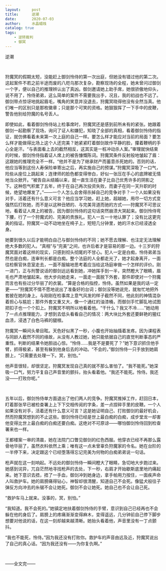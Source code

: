 ```yaml
---
layout:     post
title:      逆潮
date:       2020-07-03
author:     水晶蜡烛
catalog: true
tags:
    - 逆转裁判
    - 御冥
---
```



逆潮

 
&nbsp;
&nbsp;
&nbsp;
&nbsp;
 

狩魔冥的假期太短，没能赶上御剑怜侍的第一次出庭，但她没有错过他的第二次。这起案件不若之前半途而废的八咫乌那次复杂，勘察现场的全程，她未曾问过御剑一个字，便以自己的推理辨认出了真凶。御剑邀请她上助手席，她很骄傲地仰头，说不用了，怜侍弟弟，这么简单的案件不需要我出手，况且，我的初战也不远了。御剑带点惊讶地挑起眉毛，嘴角的笑意并没退去，狩魔冥晓得他没有全然当真。他们唯一的区别只是那枚徽章；只是那个可笑的资格。她狠狠挥了一下手中的皮鞭，警告他别给狩魔的名号丢人。

即使如此，看着御剑怜侍站上检事席时，狩魔冥还是感到前所未有的紧张。她跟着御剑一起勘察了现场，询问了证人和嫌犯，知晓了全部的真相，看着御剑怜侍的指证，就仿佛看着未来第一次上庭的自己一样。要怎么样才能应对当前的局面？要怎么样才能做得比场上这个人还完美？她紧紧盯着御剑故作平静的脸，攥着鞭柄的手心全是汗。“与表面看上去的截然相反，这其实是一桩冲动杀人案。”审理就快结束的时候，御剑怜侍指着证人席上的被告慷慨陈词。狩魔冥条件反射般地皱起了眉：这跟她的推理完全不一样。“他并不是为了继承财产而蓄意杀死她的。否则的话，他应当等到这份人寿保险单寄出之后，再实施自己的预谋。”狩魔冥深吸了一口气，险些从座位上跳起来；连律师的脸色都变得惨白，好似一张压在手心的底牌被无情地当众掀开。“被告自从结婚以来，就一直生活在妻子比自己优秀许多的阴影之下。这种怨气积累了五年，终于在自己再次投资失败，而妻子在同一天升职的时候，绝望地爆发了。”——一个人怎么会舍得杀掉自己的竞争对手？一个人如果没有对手，活着还有什么意义可言？他应当学习她，赶上她，超越她，用尽一切方式变强然后打败她，而不是以这种丑陋的、与完美背道而驰的方式——狩魔冥不可思议地，看着证人席上的被告，因为御剑怜侍的这句话突然崩溃大哭起来。御剑怜侍弯下腰，行了一个狩魔式的、完美的贵族礼。犯人一五一十地认罪了；没有比这更完美的指证。狩魔冥一动不动地坐在椅子上，短短几分钟里，她的汗水已经浸透全身。

她要到很久以后才能明白自己与御剑怜侍的不同；她不愿去理解、也注定无法理解绝大多数的犯人。“真相”与“完美”之间，也许后者才是容易的那一边。十三岁的狩魔冥面对着这样的现实，只感到彻头彻尾的不甘心。犯人一定是白痴，怜侍弟弟当然也是白痴，连审判长都是白痴。整个法庭的人全都走光了，她才起身离开，一面往检察官休息室走去，一面不服输地思考着应当给这场庭审做一个怎样的评价。刚一进门，正与刑警说话的御剑远远看到她，冲她挥手到一半，突然瞪大了眼睛，眉毛也严肃地皱起来。他大步向她走来，一面走一面脱下外套，那件即使对一个狩魔而言也有些过分华丽了的衣裳。“算是合格的指控，怜侍。虽然如果是我的话一定更——”狩魔冥不情不愿地说出了准备好的台词；御剑没等她说完，就匆忙地把外套披在她的身上。与刚刚在检事席上意气风发的样子截然不同，他此刻的神情混杂着担心与尴尬；那件外套又重又大，像一个通红的油漆桶，而御剑手忙脚乱地试图把扣子也一个个扣上。狩魔冥不明所以地看着他。“干什么？我又不冷……”她动用了一点点推理能力，才想到去低头看看自己的情况：两大块比外套还要鲜艳的猩红血渍，浸透了白色马裤的腿根。

狩魔冥一瞬间头晕目眩。天色好似黑了一秒，小腹也开始抽搐着发疼。因为课程表与同龄人截然不同的缘故，从没有人教过她，她只能依据自己的直觉判断事态的严重性。判断的结果令她胆战心惊。“怜侍……我是不是要死了？”她下意识抓住他手臂，抓得极紧，甚至有躲到他身后去的冲动。“不会的，”御剑怜侍一只手放到她肩膀上，“只需要去处理一下。冥，别怕。”

他声音很轻，却很坚定。狩魔冥发现自己真的就不那么害怕了。“我不能死。”她深吸一口气，努力平复自己声音里的颤抖，抬头看着他。“我还不能死。怜侍。我还没——打败你呢。”

&nbsp;
&nbsp;




五年以后，御剑怜侍单方面退出了他们两人的竞争。狩魔冥推掉工作，赶回日本，盯着那张早已被检查署上上下下交相传阅的字条，差一点捏碎手里的皮鞭。一个人如果没有对手，活着还有什么意义可言？这是她证明自己、打败御剑的最好机会，然而狩魔冥想到的不止这些。御剑怜侍已经是世上最白痴的白痴，成步堂龙一却害他变得比世上最白痴的白痴还要白痴。这绝对不可原谅——哪怕御剑怜侍回到检查署来也一样。

王都楼案一审的清晨，她在法院门口瞥见御剑的红色西服。他穿衣已经不再那么露骨地华丽了，虽然衣料依然上乘；唯有这一点未曾辜负狩魔家的令名。她在台阶的一半停下来，决定跟这个已经堕落得忘记完美为何物的白痴弟弟说一句话。

枪声就在这一刻响起。不远处的御剑怜侍一瞬间瞪大了眼睛，急切地大步跑过来。她感到诧异，兀自茫然地寻找枪声的去处，下一秒，右肩才开始歇斯底里地灼痛起来。她下意识去捂，捂了一手血，御剑冲到她身边，拿手帕用力按住，一面疾声命人叫救护车。她的肩膀痛得钻心，神智却很清醒，知道自己不会死。像猛犬般往子弹反方向冲去的糸锯不会让她死。御剑不会让她死。她自己也不会让自己死。

“救护车马上就来。没事的，冥，别怕。”

“我知道。我不会死的。”她镇定地扶着御剑怜侍的手臂，意识到自己已经再也不会躲在他的身后了。肩膀上的疼痛渐渐变得麻木，变得遥远，几分钟前自己停下脚步想要对他说的话，在这一刻却越来越清晰。她抬头看着他，声音里没有一丁点颤抖。

“我也不能死，怜侍。”因为我还没有打败你。救护车的声音由远及近，狩魔冥说出了自己的真心话。“因为我还没有——为你复仇啊。”

 

&nbsp;
&nbsp;
&nbsp;
&nbsp;
 

——全文完——

 